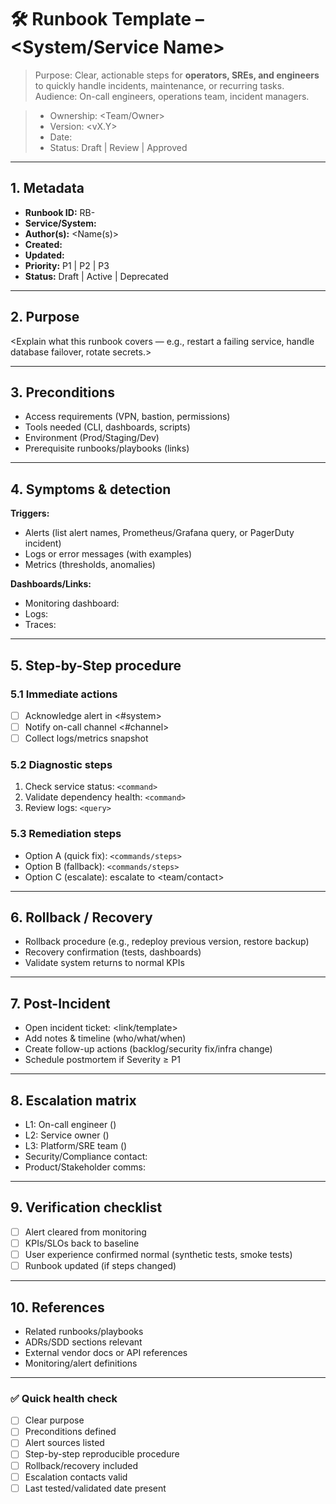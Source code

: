 # 🛠 Runbook Template – <System/Service Name>

> Purpose: Clear, actionable steps for **operators, SREs, and engineers** to quickly handle incidents, maintenance, or recurring tasks.  
> Audience: On-call engineers, operations team, incident managers.  

> - Ownership: <Team/Owner>
> - Version: <vX.Y>
> - Date: <YYYY-MM-DD>
> - Status: Draft | Review | Approved

---

## 1. Metadata
- **Runbook ID:** RB-<ID>
- **Service/System:** <Service Name>
- **Author(s):** <Name(s)>
- **Created:** <YYYY-MM-DD>
- **Updated:** <YYYY-MM-DD>
- **Priority:** P1 | P2 | P3
- **Status:** Draft | Active | Deprecated

---

## 2. Purpose
<Explain what this runbook covers — e.g., restart a failing service, handle database failover, rotate secrets.>

---

## 3. Preconditions
- Access requirements (VPN, bastion, permissions)
- Tools needed (CLI, dashboards, scripts)
- Environment (Prod/Staging/Dev)
- Prerequisite runbooks/playbooks (links)

---

## 4. Symptoms & detection
**Triggers:**
- Alerts (list alert names, Prometheus/Grafana query, or PagerDuty incident)
- Logs or error messages (with examples)
- Metrics (thresholds, anomalies)

**Dashboards/Links:**
- Monitoring dashboard: <URL>
- Logs: <URL>
- Traces: <URL>

---

## 5. Step-by-Step procedure
### 5.1 Immediate actions
- [ ] Acknowledge alert in <#system>
- [ ] Notify on-call channel <#channel>
- [ ] Collect logs/metrics snapshot

### 5.2 Diagnostic steps
1. Check service status: `<command>`
2. Validate dependency health: `<command>`
3. Review logs: `<query>`

### 5.3 Remediation steps
- Option A (quick fix): `<commands/steps>`
- Option B (fallback): `<commands/steps>`
- Option C (escalate): escalate to <team/contact>

---

## 6. Rollback / Recovery
- Rollback procedure (e.g., redeploy previous version, restore backup)
- Recovery confirmation (tests, dashboards)
- Validate system returns to normal KPIs

---

## 7. Post-Incident
- Open incident ticket: <link/template>
- Add notes & timeline (who/what/when)
- Create follow-up actions (backlog/security fix/infra change)
- Schedule postmortem if Severity ≥ P1

---

## 8. Escalation matrix
- L1: On-call engineer (<contact>)
- L2: Service owner (<contact>)
- L3: Platform/SRE team (<contact>)
- Security/Compliance contact: <contact>
- Product/Stakeholder comms: <contact>

---

## 9. Verification checklist
- [ ] Alert cleared from monitoring
- [ ] KPIs/SLOs back to baseline
- [ ] User experience confirmed normal (synthetic tests, smoke tests)
- [ ] Runbook updated (if steps changed)

---

## 10. References
- Related runbooks/playbooks
- ADRs/SDD sections relevant
- External vendor docs or API references
- Monitoring/alert definitions

---

### ✅ Quick health check
- [ ] Clear purpose
- [ ] Preconditions defined
- [ ] Alert sources listed
- [ ] Step-by-step reproducible procedure
- [ ] Rollback/recovery included
- [ ] Escalation contacts valid
- [ ] Last tested/validated date present
